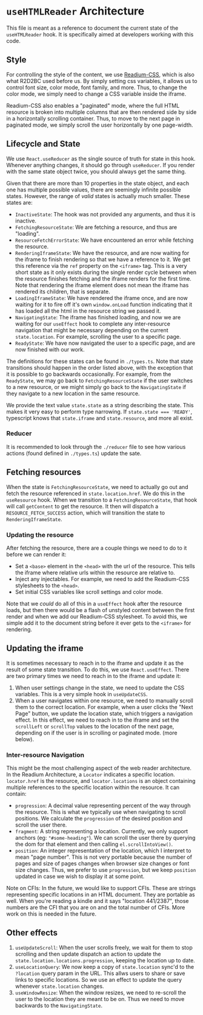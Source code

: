 # `useHTMLReader` Architecture

This file is meant as a reference to document the current state of the `useHTMLReader` hook. It is specifically aimed at developers working with this code.

## Style

For controlling the style of the content, we use [Readium-CSS](https://github.com/readium/readium-css), which is also what R2D2BC used before us. By simply setting css variables, it allows us to control font size, color mode, font family, and more. Thus, to change the color mode, we simply need to change a CSS variable inside the iframe.

Readium-CSS also enables a "paginated" mode, where the full HTML resource is broken into multiple columns that are then rendered side by side in a horizontally scrolling container. Thus, to move to the next page in paginated mode, we simply scroll the user horizontally by one page-width.

## Lifecycle and State

We use `React.useReducer` as the single source of truth for state in this hook. Whenever anything changes, it should go through `useReducer`. If you render with the same state object twice, you should always get the same thing.

Given that there are more than 10 properties in the state object, and each one has multiple possible values, there are seemingly infinite possible states. However, the range of _valid_ states is actually much smaller. These states are:

- `InactiveState`: The hook was not provided any arguments, and thus it is inactive.
- `FetchingResourceState`: We are fetching a resource, and thus are "loading".
- `ResourceFetchErrorState`: We have encountered an error while fetching the resource.
- `RenderingIframeState`: We have the resource, and are now waiting for the iframe to finish rendering so that we have a reference to it. We get this reference via the `ref` property on the `<iframe>` tag. This is a very short state as it only exists during the single render cycle between when the resource finishes fetching and the iframe renders for the first time. Note that rendering the iframe element does not mean the iframe has rendered its children, that is separate.
- `LoadingIframeState`: We have rendered the iframe once, and are now waiting for it to fire off it's own `window.onLoad` function indicating that it has loaded all the html in the resource string we passed it.
- `NavigatingState`: The iframe has finished loading, and now we are waiting for our `useEffect` hook to complete any inter-resource navigation that might be necessary depending on the current `state.location`. For example, scrolling the user to a specific page.
- `ReadyState`: We have now navigated the user to a specific page, and are now finished with our work.

The definitions for these states can be found in `./types.ts`. Note that state transitions should happen in the order listed above, with the exception that it is possible to go backwards occasionally. For example, from the `ReadyState`, we may go back to `FetchingResourceState` if the user switches to a new resource, or we might simply go back to the `NavigatingState` if they navigate to a new location in the same resource.

We provide the text value `state.state` as a string describing the state. This makes it very easy to perform type narrowing. If `state.state === 'READY'`, typescript knows that `state.iframe` and `state.resource`, and more all exist.

### Reducer

It is recommended to look through the `./reducer` file to see how various actions (found defined in `./types.ts`) update the sate.

## Fetching resources

When the state is `FetchingResourceState`, we need to actually go out and fetch the resource referenced in `state.location.href`. We do this in the `useResource` hook. When we transition to a `FetchingResourceState`, that hook will call `getContent` to get the resource. It then will dispatch a `RESOURCE_FETCH_SUCCESS` action, which will transition the state to `RenderingIframeState`.

### Updating the resource

After fetching the resource, there are a couple things we need to do to it before we can render it:

- Set a `<base>` element in the `<head>` with the url of the resource. This tells the iframe where relative urls within the resource are relative to.
- Inject any injectables. For example, we need to add the Readium-CSS stylesheets to the `<head>`.
- Set initial CSS variables like scroll settings and color mode.

Note that we _could_ do all of this in a `useEffect` hook after the resource loads, but then there would be a flash of unstyled content between the first render and when we add our Readium-CSS stylesheet. To avoid this, we simple add it to the document string before it ever gets to the `<iframe>` for rendering.

## Updating the iframe

It is sometimes necessary to reach in to the iframe and update it as the result of some state transition. To do this, we use `React.useEffect`. There are two primary times we need to reach in to the iframe and update it:

1. When user settings change in the state, we need to update the CSS variables. This is a very simple hook in `useUpdateCSS`.
2. When a user navigates within one resource, we need to manually scroll them to the correct location. For example, when a user clicks the "Next Page" button, we update the location state, which triggers a navigation effect. In this effect, we need to reach in to the iframe and set the `scrollLeft` or `scrollTop` values to the location of the next page, depending on if the user is in scrolling or paginated mode. (more below).

### Inter-resource Navigation

This might be the most challenging aspect of the web reader architecture. In the Readium Architecture, a `Locator` indicates a specific location. `locator.href` is the resource, and `locator.locations` is an object containing multiple references to the specific location within the resource. It can contain:

- `progression`: A decimal value representing percent of the way through the resource. This is what we typically use when navigating to scroll positions. We calculate the `progression` of the desired position and scroll the user there.
- `fragment`: A string representing a location. Currently, we only support anchors (eg: `"#some-heading"`). We can scroll the user there by querying the dom for that element and then calling `el.scrollIntoView()`.
- `position`: An integer representation of the location, which I interpret to mean "page number". This is not very portable because the number of pages and size of pages changes when browser size changes or font size changes. Thus, we prefer to use `progression`, but we keep `position` updated in case we wish to display it at some point.

Note on CFIs: In the future, we would like to support CFIs. These are strings representing specific locations in an HTML document. They are portable as well. When you're reading a kindle and it says "location 441/2387", those numbers are the CFI that you are on and the total number of CFIs. More work on this is needed in the future.

## Other effects

1. `useUpdateScroll`: When the user scrolls freely, we wait for them to stop scrolling and then update dispatch an action to update the `state.location.locations.progression`, keeping the location up to date.
1. `useLocationQuery`: We now keep a copy of `state.location` sync'd to the `?location` query param in the URL. This allws users to share or save links to specific locations. So we use an effect to update the query whenever `state.location` changes.
1. `useWindowResize`: When the window resizes, we need to re-scroll the user to the location they are meant to be on. Thus we need to move backwards to the `NavigatingState`.
